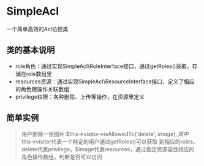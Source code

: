 SimpleAcl
=========

一个简单高效的Acl访控类

## 类的基本说明
* role角色：通过实现SimpleAcl\RoleInterface接口，通过getRoles()获取，存储在role数组里
* resources资源：通过实现SimpleAcl\ResourceInterface接口，定义了相应的角色跟操作关联数组
* privilege权限：各种删除、上传等操作，在资源里定义

## 简单实例
> 用户删除一张图片:$this->visitor->isAllowedTo('delete', $image),其中$this->visitor代表一个特定的用户通过getRoles()可以获取
到相应的roles，delete代表privilege，$image代表resources，通过指定资源查找相应的角色操作数组，判断是否可以访问
